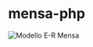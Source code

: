 # mensa-php

![Modello E-R Mensa](https://user-images.githubusercontent.com/92544223/222455079-d736d088-1e22-4832-bb47-39ca07992ac6.png)
